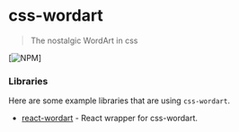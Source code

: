 # css-wordart

> The nostalgic WordArt in css

[![NPM](https://img.shields.io/npm/v/react-wordart.svg)]

### Libraries

Here are some example libraries that are using `css-wordart`.

- [react-wordart](https://github.com/yershalom/react-wordart) - React wrapper for css-wordart.
